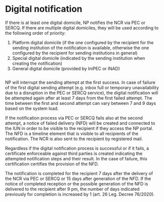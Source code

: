 # Digital notification

If there is at least one digital domicile, NP notifies the NCR via PEC or SERCQ. If there are multiple digital domiciles, they will be used according to the following order of priority:

1. Platform digital domicile (if the one configured by the recipient for the sending institution of the notification is available, otherwise the one configured by the recipient for sending institutions in general)
2. Special digital domicile (indicated by the sending institution when creating the notification)
3. General digital domicile (provided by IniPEC or INAD)

<figure><img src="../../.gitbook/assets/image (21).png" alt=""><figcaption></figcaption></figure>

NP will interrupt the sending attempt at the first success. In case of failure of the first digital sending attempt (e.g. inbox full or temporary unavailability due to a disruption in the PEC or SERCQ service), the digital notification will be attempted again after at least 7 days from the first failed attempt. The time between the first and second attempt can vary between 7 and 9 days based on the system load.

If the notification process via PEC or SERCQ fails also at the second attempt, a notice of failed delivery (NFD) will be created and connected to the IUN in order to be visible to the recipient if they access the NP portal. The NFD is a timeline element that is visible to all recipients of the notification. The NCR is also sent to the recipient by registered mail.

Regardless if the digital notification process is successful or if it fails, a certificate enforceable against third parties is created indicating the attempted notification steps and their result. In the case of failure, this certification certifies the provision of the NFD.

The notification is completed for the recipient 7 days after the delivery of the NCR via PEC or SERCQ or 15 days after generation of the NFD. If the notice of completed reception or the possible generation of the NFD is delivered to the recipient after 9 pm, the number of days indicated previously for completion is increased by 1 (art. 26 Leg. Decree 76/2020).